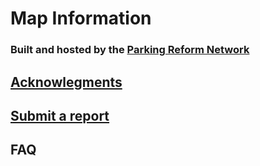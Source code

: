 # Map Information

### Built and hosted by the <a href="https://parkingreform.org" target="_blank">Parking Reform Network</a>

## [Acknowlegments](acknowledgments.html)

## <a href="https://forms.gle/PaYXUP5J7YR1Zi6q6" target="_blank">Submit a report</a>

## FAQ
